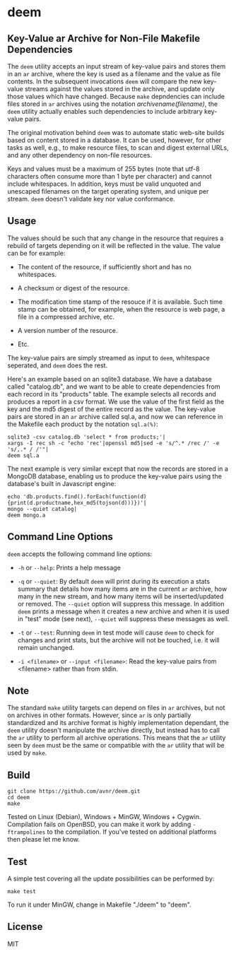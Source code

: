 deem
===
Key-Value ar Archive for Non-File Makefile Dependencies
---
The `deem` utility accepts an input stream of key-value pairs and stores them in an `ar` archive,
where the key is used as a filename and the value as file contents. In the subsequent invocations
`deem` will compare the new key-value streams against the values stored in the archive, and update
only those values which have changed. Because `make` depndencies can include files stored in `ar`
archives using the notation _archivename(filename)_, the `deem` utility actually enables such
dependencies to include arbitrary key-value pairs.

The original motivation behind `deem` was to automate static web-site builds based on content stored
in a database. It can be used, however, for other tasks as well, e.g., to make resource files, to
scan and digest external URLs, and any other dependency on non-file resources.

Keys and values must be a maximum of 255 bytes (note that utf-8 characters often consume more than 1 byte
per character) and cannot include whitespaces. In addition, keys must be valid unquoted and unescaped
filenames on the target operating system, and unique per stream. `deem` doesn't validate key nor
value conformance.

Usage
---
The values should be such that any change in the resource that requires a rebuild of targets depending
on it will be reflected in the value. The value can be for example:

- The content of the resource, if sufficiently short and has no whitespaces.

- A checksum or digest of the resource.

- The modification time stamp of the resouce if it is available. Such time stamp can be obtained,
for example, when the resource is web page, a file in a compressed archive, etc.

- A version number of the resource.

- Etc.

The key-value pairs are simply streamed as input to `deem`, whitespace seperated, and `deem` does
the rest.

Here's an example based on an sqlite3 database. We have a database called "catalog.db", and we
want to be able to create dependencies from each record in its "products" table. The example selects
all records and produces a report in a csv format. We use the value of the first field as the key
and the md5 digest of the entire record as the value. The key-value pairs are stored in an
`ar` archive called sql.a, and now we can reference in the Makefile each product by the
notation `sql.a(%)`:

    sqlite3 -csv catalog.db 'select * from products;'|
    xargs -I rec sh -c "echo 'rec'|openssl md5|sed -e 's/^.* /rec /' -e 's/,.* / /'"|
    deem sql.a

The next example is very similar except that now the records are stored in a MongoDB database,
enabling us to produce the key-value pairs using the database's built in Javascript engine:

    echo 'db.products.find().forEach(function(d){print(d.productname,hex_md5(tojson(d)))})'|
    mongo --quiet catalog|
    deem mongo.a

Command Line Options
---

`deem` accepts the following command line options:

- `-h` or `--help`: Prints a help message

- `-q` or `--quiet`: By default `deem` will print during its execution a stats summary that details how many
items are in the current `ar` archive, how many in the new stream, and how many items will be inserted/updated
or removed. The `--quiet` option will suppress this message. In addition `deem` prints a message when
it creates a new archive and when it is used in "test" mode (see next), `--quiet` will suppress these
messages as well.

- `-t` or `--test`: Running `deem` in test mode will cause `deem` to check for changes and print stats,
but the archive will not be touched, i.e. it will remain unchanged.

- `-i <filename>` or `--input <filename>`: Read the key-value pairs from &lt;filename&gt; rather than from stdin.

Note
---

The standard `make` utility targets can depend on files in `ar` archives, but not on archives in other formats.
However, since `ar` is only partially standardized and its archive format is highly implementation dependant,
the `deem` utility doesn't manipulate the archive directly, but instead has to call the `ar` utility to
perform all archive operations. This means that the `ar` utility seen by `deem` must be the same or compatible
with the `ar` utility that will be used by `make`.

Build
---

    git clone https://github.com/avnr/deem.git
    cd deem
    make

Tested on Linux (Debian), Windows + MinGW, Windows + Cygwin. Compilation fails on OpenBSD, you can make
it work by adding `-ftrampolines` to the compilation. If you've tested on additional platforms then please let
me know.

Test
---

A simple test covering all the update possibilities can be performed by:

    make test

To run it under MinGW, change in Makefile "./deem" to "deem".

License
---

MIT
